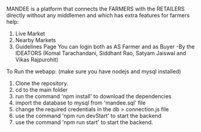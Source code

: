 MANDEE is a platform that connects the FARMERS with the RETAILERS directly without any middlemen and which has extra features for farmers help:
1. Live Market 
2. Nearby Markets
3. Guidelines Page
You can login both as AS Farmer and as Buyer
-By the IDEATORS
(Komal Tarachandani, Siddhant Rao, Satyam Jaiswal and Vikas Rajpurohit)

To Run the webapp: (make sure you have nodejs and mysql installed)
  1. Clone the repository.
  2. cd to the main folder
  3. run the command 'npm install' to download the dependencies
  4. import the database to mysql from 'mandee.sql' file
  5. change the required credentials in the db > connection.js file
  6. use the command 'npm run devStart' to start the backend
  7. use the command 'npm run start' to start the backend.
